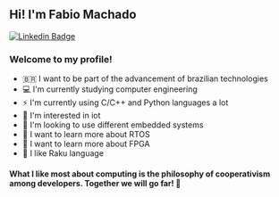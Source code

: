 ## Hi! I'm Fabio Machado
[![Linkedin Badge](https://img.shields.io/badge/-LinkedIn-blue?style=flat-square&logo=Linkedin&logoColor=white&link=https://www.linkedin.com/in/fabio-machado-b932a476/)](https://www.linkedin.com/in/fabio-machado-b932a476/)
### Welcome to my profile!

- 🇧🇷 I want to be part of the advancement of brazilian technologies
- 💻 I'm currently studying computer engineering
- ⚡ I'm currently using C/C++ and Python languages a lot
- 🔭 I'm interested in iot
- 🔭 I'm looking to use different embedded systems
- 🌱 I want to learn more about RTOS
- 🌱 I want to learn more about FPGA
- 🦋 I like Raku language

#### What I like most about computing is the philosophy of cooperativism among developers. Together we will go far! 🚀
